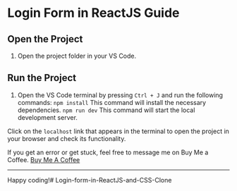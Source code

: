 # Login Form in ReactJS Guide

## Open the Project
1. Open the project folder in your VS Code.

## Run the Project
1. Open the VS Code terminal by pressing `Ctrl + J` and run the following commands:
    `npm install` This command will install the necessary dependencies.
    `npm run dev` This command will start the local development server.

Click on the `localhost` link that appears in the terminal to open the project in your browser and check its functionality.

If you get an error or get stuck, feel free to message me on Buy Me a Coffee.
[Buy Me A Coffee](https://www.buymeacoffee.com/codingnepal)

---

Happy coding!#   L o g i n - f o r m - i n - R e a c t J S - a n d - C S S - C l o n e  
 